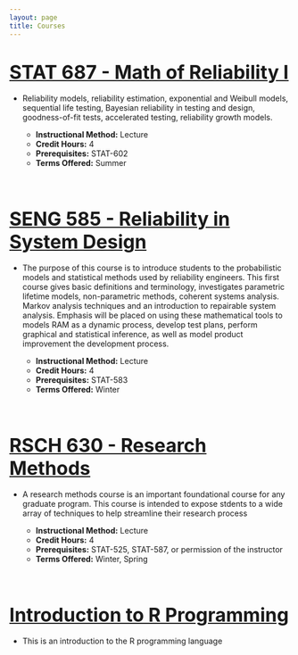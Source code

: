 ```yaml
---
layout: page
title: Courses
---
```


<link href="courses.css" type="text/css" rel="stylesheet">

# [<big>__STAT 687 - Math of Reliability I__</big>](http://auburngrads.github.io/stat-687)

- Reliability models, reliability estimation, exponential and Weibull models, sequential life testing, Bayesian reliability in testing and design, goodness-of-fit tests, accelerated testing, reliability growth models.  

    - __Instructional Method:__ Lecture
    - __Credit Hours:__ 4
    - __Prerequisites:__ STAT-602 
    - __Terms Offered:__ Summer  

<br/>

# [<big>__SENG 585 - Reliability in System Design__</big>](http://auburngrads.github.io/seng-585)

- The purpose of this course is to introduce students to the probabilistic models and statistical methods used by reliability engineers. This first course gives basic definitions and terminology, investigates parametric lifetime models, non-parametric methods, coherent systems analysis. Markov analysis techniques and an introduction to repairable system analysis. Emphasis will be placed on using these mathematical tools to models RAM as a dynamic process, develop test plans, perform graphical and statistical inference, as well as model product improvement the development process. 

    - __Instructional Method:__ Lecture 
    - __Credit Hours:__ 4 
    - __Prerequisites:__ STAT-583 
    - __Terms Offered:__ Winter  

<br/>

# [<big>__RSCH 630 - Research Methods__</big>](http://auburngrads.github.io/rsch-630)

- A research methods course is an important foundational course for any graduate program.  This course is intended to expose stdents to a wide array of techniques to help streamline their research process

    - __Instructional Method:__ Lecture
    - __Credit Hours:__ 4
    - __Prerequisites:__ STAT-525, STAT-587, or permission of the instructor 
    - __Terms Offered:__ Winter, Spring  

<br/>

# [<big>__Introduction to R Programming__</big>](http://auburngrads.github.io/r-intro)

- This is an introduction to the R programming language
